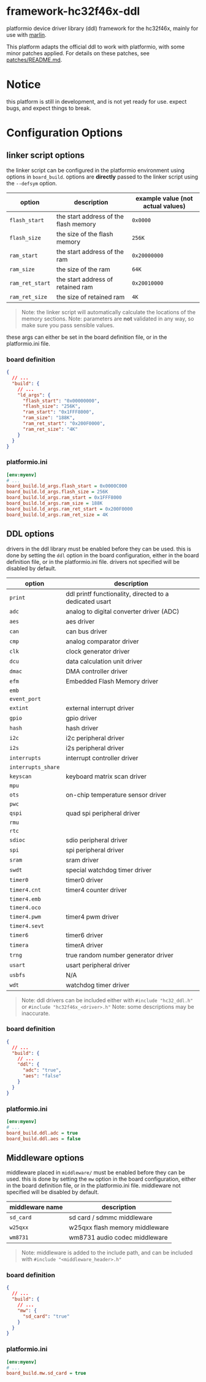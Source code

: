 # framework-hc32f46x-ddl

platformio device driver library (ddl) framework for the hc32f46x, mainly for use with [marlin](https://github.com/shadow578/Marlin-H32).

This platform adapts the official ddl to work with platformio, with some minor patches applied.
For details on these patches, see [patches/README.md](patches/README.md).

# Notice

this platform is still in development, and is not yet ready for use. expect bugs, and expect things to break.

# Configuration Options

## linker script options

the linker script can be configured in the platformio environment using options in `board_build`.
options are **directly** passed to the linker script using the `--defsym` option.

| option          | description                           | example value (not actual values) |
| --------------- | ------------------------------------- | --------------------------------- |
| `flash_start`   | the start address of the flash memory | `0x0000`                          |
| `flash_size`    | the size of the flash memory          | `256K`                            |
| `ram_start`     | the start address of the ram          | `0x20000000`                      |
| `ram_size`      | the size of the ram                   | `64K`                             |
| `ram_ret_start` | the start address of retained ram     | `0x20010000`                      |
| `ram_ret_size`  | the size of retained ram              | `4K`                              |

> Note: the linker script will automatically calculate the locations of the memory sections.
> Note: parameters are **not** validated in any way, so make sure you pass sensible values.

these args can either be set in the board definition file, or in the platformio.ini file.

### board definition

```json
{
  // ...
  "build": {
    // ...
    "ld_args": {
      "flash_start": "0x00000000",
      "flash_size": "256K",
      "ram_start": "0x1FFF8000",
      "ram_size": "188K",
      "ram_ret_start": "0x200F0000",
      "ram_ret_size": "4K"
    }
  }
}
```

### platformio.ini

```ini
[env:myenv]
# ...
board_build.ld_args.flash_start = 0x0000C000
board_build.ld_args.flash_size = 256K
board_build.ld_args.ram_start = 0x1FFF8000
board_build.ld_args.ram_size = 188K
board_build.ld_args.ram_ret_start = 0x200F0000
board_build.ld_args.ram_ret_size = 4K
```

## DDL options

drivers in the ddl library must be enabled before they can be used. this is done by setting the `ddl` option in the board configuration, either in the board definition file, or in the platformio.ini file.
drivers not specified will be disabled by default.

| option             | description                                             |
| ------------------ | ------------------------------------------------------- |
| `print`            | ddl printf functionality, directed to a dedicated usart |
| `adc`              | analog to digital converter driver (ADC)                |
| `aes`              | aes driver                                              |
| `can`              | can bus driver                                          |
| `cmp`              | analog comparator driver                                |
| `clk`              | clock generator driver                                  |
| `dcu`              | data calculation unit driver                            |
| `dmac`             | DMA controller driver                                   |
| `efm`              | Embedded Flash Memory driver                            |
| `emb`              |
| `event_port`       |
| `extint`           | external interrupt driver                               |
| `gpio`             | gpio driver                                             |
| `hash`             | hash driver                                             |
| `i2c`              | i2c peripheral driver                                   |
| `i2s`              | i2s peripheral driver                                   |
| `interrupts`       | interrupt controller driver                             |
| `interrupts_share` |
| `keyscan`          | keyboard matrix scan driver                             |
| `mpu`              |
| `ots`              | on-chip temperature sensor driver                       |
| `pwc`              |
| `qspi`             | quad spi peripheral driver                              |
| `rmu`              |
| `rtc`              |
| `sdioc`            | sdio peripheral driver                                  |
| `spi`              | spi peripheral driver                                   |
| `sram`             | sram driver                                             |
| `swdt`             | special watchdog timer driver                           |
| `timer0`           | timer0 driver                                           |
| `timer4.cnt`       | timer4 counter driver                                   |
| `timer4.emb`       |
| `timer4.oco`       |
| `timer4.pwm`       | timer4 pwm driver                                       |
| `timer4.sevt`      |
| `timer6`           | timer6 driver                                           |
| `timera`           | timerA driver                                           |
| `trng`             | true random number generator driver                     |
| `usart`            | usart peripheral driver                                 |
| `usbfs`            | N/A                                                     |
| `wdt`              | watchdog timer driver                                   |

> Note: ddl drivers can be included either with `#include "hc32_ddl.h"` or `#include "hc32f46x_<driver>.h"`
> Note: some descriptions may be inaccurate.

### board definition

```json
{
  // ...
  "build": {
    // ...
    "ddl": {
      "adc": "true",
      "aes": "false"
    }
  }
}
```

### platformio.ini

```ini
[env:myenv]
# ...
board_build.ddl.adc = true
board_build.ddl.aes = false
```

## Middleware options

middleware placed in `middleware/` must be enabled before they can be used. this is done by setting the `mw` option in the board configuration, either in the board definition file, or in the platformio.ini file.
middleware not specified will be disabled by default.

| middleware name | description                    |
| --------------- | ------------------------------ |
| `sd_card`       | sd card / sdmmc middleware     |
| `w25qxx`        | w25qxx flash memory middleware |
| `wm8731`        | wm8731 audio codec middleware  |

> Note: middleware is added to the include path, and can be included with `#include "<middleware_header>.h"`

### board definition

```json
{
  // ...
  "build": {
    // ...
    "mw": {
      "sd_card": "true"
    }
  }
}
```

### platformio.ini

```ini
[env:myenv]
# ...
board_build.mw.sd_card = true
```
